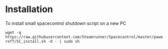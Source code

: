 # Installation #

To install small spacecontrol shutdown script on a new PC

`wget -q https://raw.githubusercontent.com/Steamrunner/Spacecontrol/master/poweroff/SC_install.sh -O - | sudo sh`

